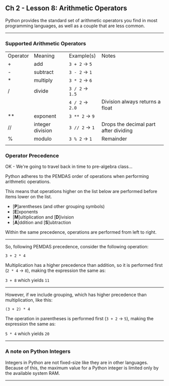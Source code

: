 ## Ch 2 - Lesson 8: Arithmetic Operators

Python provides the standard set of arithmetic operators you find in most
programming languages, as well as a couple that are less common.

---

### Supported Arithmetic Operators

|||||
|-|-|-|-|
|Operator|Meaning|Example(s)|Notes|
|+|add|`3 + 2` -> `5`||
|-|subtract|`3 - 2` -> `1`||
|*|multiply|`3 * 2` -> `6`||
|/|divide|`3 / 2` -> `1.5`||
|||`4 / 2` -> `2.0`|Division always returns a float|
|**|exponent|`3 ** 2` -> `9`||
|//|integer division|`3 // 2` -> `1`|Drops the decimal part after dividing|
|%|modulo|`3 % 2` -> `1`|Remainder|
|||||

### Operator Precedence

OK - We're going to travel back in time to pre-algebra class...

Python adheres to the PEMDAS order of operations when performing arithmetic
operations.

This means that operations higher on the list below are performed before 
items lower on the list.

* [**P**]arentheses (and other grouping symbols)
* [**E**]xponents
* [**M**]ultiplication and [**D**]ivision
* [**A**]ddition and [**S**]ubtraction

Within the same precedence, operations are performed from left to right.

---

So, following PEMDAS precedence, consider the following operation:

`3 + 2 * 4`

Multiplication has a higher precedence than addition, so it is performed
first (`2 * 4` -> `8`), making the expression the same as:

`3 + 8` which yields `11`

---

However, if we include grouping, which has higher precedence than
multiplication, like this:

`(3 + 2) * 4`

The operation in parentheses is performed first (`3 + 2` -> `5`), making 
the expression the same as:

`5 * 4` which yields `20`

---

### A note on Python Integers

Integers in Python are not fixed-size like they are in other languages.
Because of this, the maximum value for a Python integer is limited only by 
the available system RAM.

---
